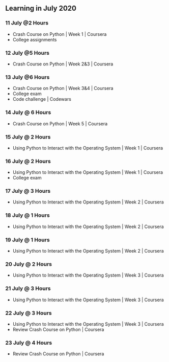 ## Learning in July 2020

### 11 July @2 Hours
* Crash Course on Python | Week 1 | Coursera
* College assignments

### 12 July @5 Hours
* Crash Course on Python | Week 2&3 | Coursera

### 13 July @6 Hours
* Crash Course on Python | Week 3&4 | Coursera
* College exam
* Code challenge | Codewars

### 14 July @ 6 Hours
* Crash Course on Python | Week 5 | Coursera

### 15 July @ 2 Hours
* Using Python to Interact with the Operating System | Week 1 | Coursera

### 16 July @ 2 Hours
* Using Python to Interact with the Operating System | Week 1 | Coursera
* College exam

### 17 July @ 3 Hours
* Using Python to Interact with the Operating System | Week 2 | Coursera

### 18 July @ 1 Hours
* Using Python to Interact with the Operating System | Week 2 | Coursera

### 19 July @ 1 Hours
* Using Python to Interact with the Operating System | Week 2 | Coursera

### 20 July @ 2 Hours
* Using Python to Interact with the Operating System | Week 3 | Coursera

### 21 July @ 3 Hours
* Using Python to Interact with the Operating System | Week 3 | Coursera

### 22 July @ 3 Hours
* Using Python to Interact with the Operating System | Week 3 | Coursera
* Review Crash Course on Python | Coursera

### 23 July @ 4 Hours
* Review Crash Course on Python | Coursera
